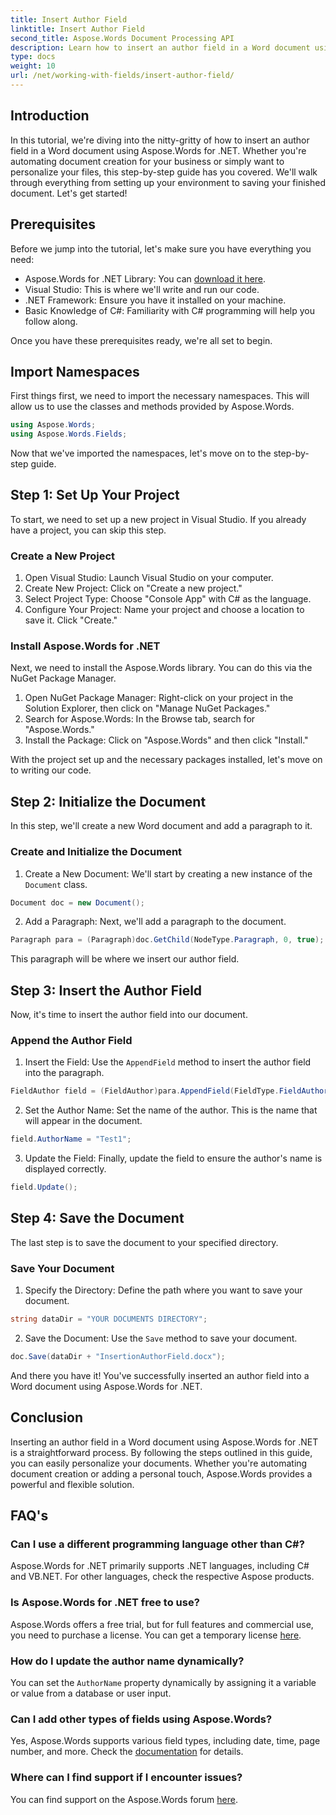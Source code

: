 ```yaml
---
title: Insert Author Field
linktitle: Insert Author Field
second_title: Aspose.Words Document Processing API
description: Learn how to insert an author field in a Word document using Aspose.Words for .NET with our step-by-step guide. Perfect for automating document creation.
type: docs
weight: 10
url: /net/working-with-fields/insert-author-field/
---
```

## Introduction

In this tutorial, we're diving into the nitty-gritty of how to insert an author field in a Word document using Aspose.Words for .NET. Whether you're automating document creation for your business or simply want to personalize your files, this step-by-step guide has you covered. We'll walk through everything from setting up your environment to saving your finished document. Let's get started!

## Prerequisites

Before we jump into the tutorial, let's make sure you have everything you need:

- Aspose.Words for .NET Library: You can [download it here](https://releases.aspose.com/words/net/).
- Visual Studio: This is where we'll write and run our code.
- .NET Framework: Ensure you have it installed on your machine.
- Basic Knowledge of C#: Familiarity with C# programming will help you follow along.

Once you have these prerequisites ready, we're all set to begin.

## Import Namespaces

First things first, we need to import the necessary namespaces. This will allow us to use the classes and methods provided by Aspose.Words.

```csharp
using Aspose.Words;
using Aspose.Words.Fields;
```

Now that we've imported the namespaces, let's move on to the step-by-step guide.

## Step 1: Set Up Your Project

To start, we need to set up a new project in Visual Studio. If you already have a project, you can skip this step.

### Create a New Project

1. Open Visual Studio: Launch Visual Studio on your computer.
2. Create New Project: Click on "Create a new project."
3. Select Project Type: Choose "Console App" with C# as the language.
4. Configure Your Project: Name your project and choose a location to save it. Click "Create."

### Install Aspose.Words for .NET

Next, we need to install the Aspose.Words library. You can do this via the NuGet Package Manager.

1. Open NuGet Package Manager: Right-click on your project in the Solution Explorer, then click on "Manage NuGet Packages."
2. Search for Aspose.Words: In the Browse tab, search for "Aspose.Words."
3. Install the Package: Click on "Aspose.Words" and then click "Install."

With the project set up and the necessary packages installed, let's move on to writing our code.

## Step 2: Initialize the Document

In this step, we'll create a new Word document and add a paragraph to it.

### Create and Initialize the Document

1. Create a New Document: We'll start by creating a new instance of the `Document` class.

```csharp
Document doc = new Document();
```

2. Add a Paragraph: Next, we'll add a paragraph to the document.

```csharp
Paragraph para = (Paragraph)doc.GetChild(NodeType.Paragraph, 0, true);
```

This paragraph will be where we insert our author field.

## Step 3: Insert the Author Field

Now, it's time to insert the author field into our document.

### Append the Author Field

1. Insert the Field: Use the `AppendField` method to insert the author field into the paragraph.

```csharp
FieldAuthor field = (FieldAuthor)para.AppendField(FieldType.FieldAuthor, false);
```

2. Set the Author Name: Set the name of the author. This is the name that will appear in the document.

```csharp
field.AuthorName = "Test1";
```

3. Update the Field: Finally, update the field to ensure the author's name is displayed correctly.

```csharp
field.Update();
```

## Step 4: Save the Document

The last step is to save the document to your specified directory.

### Save Your Document

1. Specify the Directory: Define the path where you want to save your document.

```csharp
string dataDir = "YOUR DOCUMENTS DIRECTORY";
```

2. Save the Document: Use the `Save` method to save your document.

```csharp
doc.Save(dataDir + "InsertionAuthorField.docx");
```

And there you have it! You've successfully inserted an author field into a Word document using Aspose.Words for .NET.

## Conclusion

Inserting an author field in a Word document using Aspose.Words for .NET is a straightforward process. By following the steps outlined in this guide, you can easily personalize your documents. Whether you're automating document creation or adding a personal touch, Aspose.Words provides a powerful and flexible solution.

## FAQ's

### Can I use a different programming language other than C#?

Aspose.Words for .NET primarily supports .NET languages, including C# and VB.NET. For other languages, check the respective Aspose products.

### Is Aspose.Words for .NET free to use?

Aspose.Words offers a free trial, but for full features and commercial use, you need to purchase a license. You can get a temporary license [here](https://purchase.aspose.com/temporary-license/).

### How do I update the author name dynamically?

You can set the `AuthorName` property dynamically by assigning it a variable or value from a database or user input.

### Can I add other types of fields using Aspose.Words?

Yes, Aspose.Words supports various field types, including date, time, page number, and more. Check the [documentation](https://reference.aspose.com/words/net/) for details.

### Where can I find support if I encounter issues?

You can find support on the Aspose.Words forum [here](https://forum.aspose.com/c/words/8).
